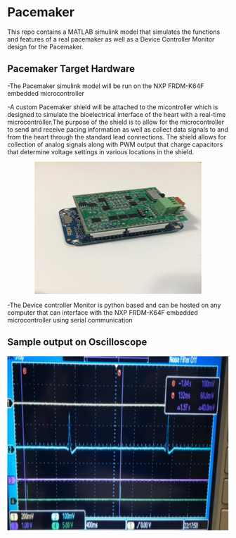# Pacemaker
This repo contains a MATLAB simulink model that simulates the functions and features of a real pacemaker as well as a Device Controller Monitor design for the Pacemaker.

## Pacemaker Target Hardware
-The Pacemaker simulink model will be run on the NXP FRDM-K64F embedded microcontroller 

-A custom Pacemaker shield will be attached to the micontroller which is designed to simulate the bioelectrical interface of the heart with a real-time microcontroller.The purpose of the shield is to allow for the microcontroller to send and receive pacing information as well as collect data signals to and from the heart through the standard lead connections. The shield allows for collection of analog signals along with PWM output that charge capacitors that determine voltage settings in various locations in the shield.

<p align="center">
  <img src="images\Pacemaker_Hardware.jpg" alt="alt text" width="380" height="300">
</p>


-The Device controller Monitor is python based and can be hosted on any computer that can interface with the NXP FRDM-K64F embedded microcontroller using serial communication

## Sample output on Oscilloscope 
<p align="center">
  <img src="images\Sample_Hardware_Output.PNG" alt="alt text" width="700" height="400">
</p>
